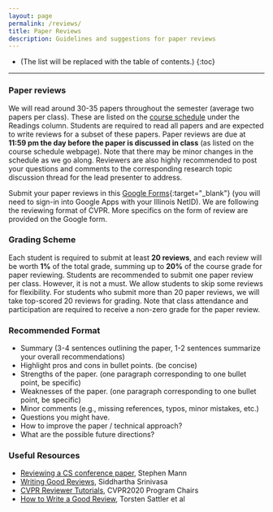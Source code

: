 ```yaml
---
layout: page
permalink: /reviews/
title: Paper Reviews
description: Guidelines and suggestions for paper reviews
---
```


* (The list will be replaced with the table of contents.)
{:toc}

***

### Paper reviews


We will read around 30-35 papers throughout the semester (average two papers per class). These are listed on the [course schedule](/lectures) under the Readings column. Students are required to read all papers and are expected to write reviews for a subset of these papers. Paper reviews are due at **11:59 pm the day before the paper is discussed in class** (as listed on the course schedule webpage). Note that there may be minor changes in the schedule as we go along. Reviewers are also highly recommended to post your questions and comments to the corresponding research topic discussion thread for the lead presenter to address.

Submit your paper reviews in this [Google Forms](https://forms.gle/3VSzjHX24UWEjheG6){:target="\_blank"} (you will need to sign-in into Google Apps with your Illinois NetID). We are following the reviewing format of CVPR. More specifics on the form of review are provided on the Google form.

### Grading Scheme

Each student is required to submit at least **20 reviews**, and each review will be worth **1%** of the total grade, summing up to **20%** of the course grade for paper reviewing. Students are recommended to submit one paper review per class. However, it is not a must. We allow students to skip some reviews for flexibility. For students who submit more than 20 paper reviews, we will take top-scored 20 reviews for grading. Note that class attendance and participation are required to receive a non-zero grade for the paper review.


### Recommended Format

- Summary (3-4 sentences outlining the paper, 1-2 sentences summarize your overall recommendations)
- Highlight pros and cons in bullet points. (be concise)
- Strengths of the paper. (one paragraph corresponding to one bullet point, be specific)
- Weaknesses of the paper. (one paragraph corresponding to one bullet point, be specific)
- Minor comments (e.g., missing references, typos, minor mistakes, etc.)
- Questions you might have.
- How to improve the paper / technical approach?
- What are the possible future directions?

### Useful Resources
- [Reviewing a CS conference paper](https://cs.uwaterloo.ca/~smann/Research/review-conference.txt), Stephen Mann
- [Writing Good Reviews](https://goodrobot.ai/articles/18/writing-good-reviews), Siddhartha Srinivasa
- [CVPR Reviewer Tutorials](http://cvpr2020.thecvf.com/sites/default/files/2019-09/CVPRReviewerTutorial.pptx), CVPR2020 Program Chairs
- [How to Write a Good Review](https://www.youtube.com/watch?v=W1zPtTt43LI), Torsten Sattler et al